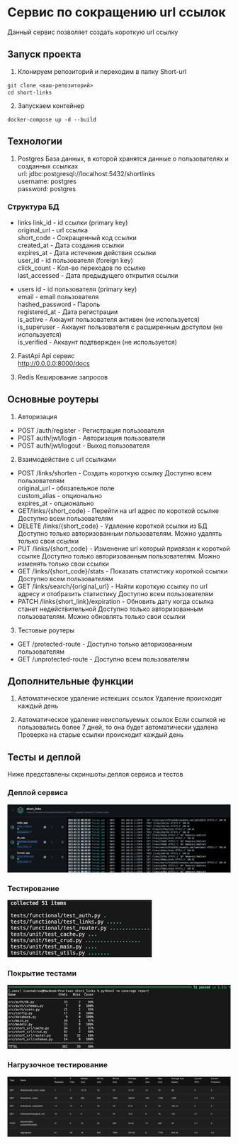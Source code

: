 # Сервис по сокращению url ссылок

Данный сервис позволяет создать короткую url ссылку

## Запуск проекта

1. Клонируем репозиторий и переходим в папку Short-url
```
git clone <ваш-репозиторий>
cd short-links
```

2. Запускаем контейнер
```
docker-compose up -d --build
```

## Технологии
1. Postgres
База данных, в которой хранятся данные о пользователях и созданных ссылках<br>
url: jdbc:postgresql://localhost:5432/shortlinks<br>
username: postgres<br>
password: postgres<br>

### Структура БД
* links
link_id - id ссылки (primary key)<br>
original_url - url ссылка<br>
short_code - Сокращенный код ссылки<br>
created_at - Дата создания ссылки<br>
expires_at - Дата истечения действия ссылки<br>
user_id - id пользователя (foreign key)<br>
click_count - Кол-во переходов по ссылке<br>
last_accessed - Дата предыдущего открытия ссылки<br>

* users
id - id пользователя (primary key)<br>
email - email пользователя<br>
hashed_password - Пароль<br>
registered_at - Дата регистрации<br>
is_active - Аккаунт пользователя активен (не используется)<br>
is_superuser - Аккаунт пользователя с расширенным доступом (не используется)<br>
is_verified - Аккаунт подтвержден (не используется)<br>

2. FastApi
Api сервис<br>
http://0.0.0.0:8000/docs<br>

3. Redis
Кеширование запросов<br>

## Основные роутеры

1. Авторизация
* POST /auth/register - Регистрация пользователя
* POST auth/jwt/login - Авторизация пользователя
* POST auth/jwt/logout - Выход пользователя

2. Взаимодействие с url ссылками
* POST /links/shorten - Создать короткую ссылку
Доступно всем пользователям<br>
original_url - обязательное поле<br>
custom_alias - опционально<br>
expires_at - опционально<br>
* GET/links/{short_code} - Перейти на url адрес по короткой ссылке
Доступно всем пользователям
* DELETE /links/{short_code} - Удаление короткой ссылки из БД
Доступно только авторизованным пользователям. Можно удалять только свои ссылки
* PUT /links/{short_code} - Изменение url который привязан к короткой ссылке
Доступно только авторизованным пользователям. Можно изменять только свои ссылки
* GET /links/{short_code}/stats - Показать статистику короткой ссылки
Доступно всем пользователям
* GET /links/search/{original_url} - Найти короткую ссылку по url адресу и отобразить статистику
Доступно всем пользователям
* PATCH /links{short_link}/expiration - Обновить дату когда ссылка станет недействительной
Доступно только авторизованным пользователям. Можно обновлять только свои ссылки

3. Тестовые роутеры
* GET /protected-route - Доступно только авторизованным пользователям
* GET /unprotected-route - Доступно всем пользователям

## Дополнительные функции

1. Автоматическое удаление истекших ссылок
Удаление происходит каждый день

2. Автоматическое удаление неиспольуемых ссылок
Если ссылкой не пользовались более 7 дней, то она будет автоматически удалена<br>
Проверка на старые ссылки происходит каждый день<br>

## Тесты и деплой
Ниже представлены скриншоты деплоя сервиса и тестов

### Деплой сервиса
![Alt text](https://github.com/IvanMakhrov/Short-url/blob/main/images/docker.png?raw=true)

### Тестирование
![Alt text](https://github.com/IvanMakhrov/Short-url/blob/main/images/tests_success.png?raw=true)

### Покрытие тестами
![Alt text](https://github.com/IvanMakhrov/Short-url/blob/main/images/tests_coverage.png?raw=true)

### Нагрузочное тестирование
![Alt text](https://github.com/IvanMakhrov/Short-url/blob/main/images/locust_tests.png?raw=true)
